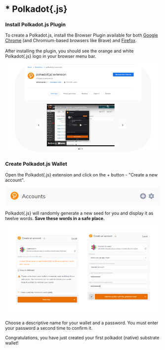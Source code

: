# \* Polkadot{.js}

### Install Polkadot.js Plugin

To create a Polkadot.js, install the Browser Plugin available for both [Google Chrome](https://chrome.google.com/webstore/detail/polkadot%7Bjs%7D-extension/mopnmbcafieddcagagdcbnhejhlodfdd?hl=en) (and Chromium-based browsers like Brave) and [Firefox](https://addons.mozilla.org/en-US/firefox/addon/polkadot-js-extension/). \
\
After installing the plugin, you should see the orange and white Polkadot{.js} logo in your browser menu bar.

![](../../.gitbook/assets/Polkadot1.png)

### Create Polkadot.js Wallet

Open the Polkadot{.js} extension and click on the + button - "Create a new account".

![](../../.gitbook/assets/download.png)

Polkadot{.js} will randomly generate a new seed for you and display it as twelve words. **Save these words in a safe place.**

![](../../.gitbook/assets/Polkadot2.png)

Choose a descriptive name for your wallet and a password. You must enter your password a second time to confirm it.

Congratulations, you have just created your first polkadot (native) substrate wallet!
